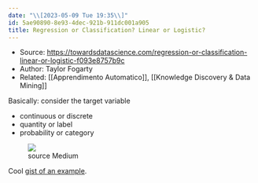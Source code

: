 ```yaml
---
date: "\\[2023-05-09 Tue 19:35\\]"
id: 5ae90890-8e93-4dec-921b-911dc001a905
title: Regression or Classification? Linear or Logistic?
---
```


- Source: <https://towardsdatascience.com/regression-or-classification-linear-or-logistic-f093e8757b9c>
- Author: Taylor Fogarty
- Related: [[Apprendimento Automatico]], [[Knowledge Discovery & Data Mining]]

Basically: consider the target variable

- continuous or discrete
- quantity or label
- probability or category

<figure>
<img src="https://miro.medium.com/v2/resize:fit:640/format:webp/1*XKzDnXWCX0kgSSSxEyAtfg.png" />
<figcaption>source Medium</figcaption>
</figure>

Cool [gist of an example](https://gist.github.com/taylorfogarty/71105b9d355824b7e07e270a23b77a2a#file-regression-vs-classification-ipynb).
